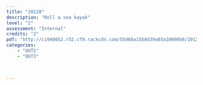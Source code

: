 ```yaml
---
title: "20128"
description: "Roll a sea kayak"
level: "2"
assessment: "Internal"
credits: "2"
pdf: "http://c1940652.r52.cf0.rackcdn.com/55d68a15b8d39a03a10000b8/20128.pdf"
categories:
    - "OUT2"
    - "OUT3"
    
    
    
---
```

